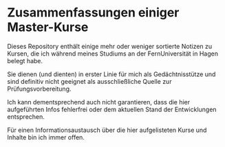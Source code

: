 # Zusammenfassungen einiger Master-Kurse
Dieses Repository enthält einige mehr oder weniger sortierte Notizen zu Kursen,
die ich während meines Studiums an der FernUniversität in Hagen belegt habe.

Sie dienen (und dienten) in erster Linie für mich als Gedächtnisstütze und sind
definitiv nicht geeignet als ausschließliche Quelle zur Prüfungsvorbereitung.

Ich kann dementsprechend auch nicht garantieren, dass die hier aufgeführten Infos
fehlerfrei oder dem aktuellen Stand der Entwicklungen entsprechen.

Für einen Informationsaustausch über die hier aufgelisteten Kurse und Inhalte
bin ich immer offen.
